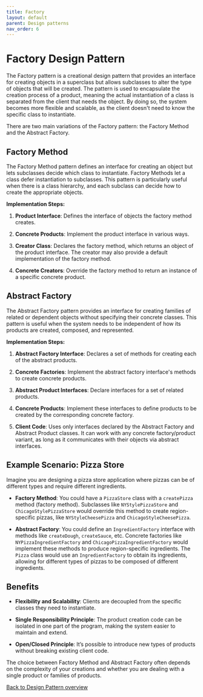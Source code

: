 ```yaml
---
title: Factory
layout: default
parent: Design patterns
nav_order: 6
---
```


# Factory Design Pattern

The Factory pattern is a creational design pattern that provides an interface for creating objects in a superclass but allows subclasses to alter the type of objects that will be created. The pattern is used to encapsulate the creation process of a product, meaning the actual instantiation of a class is separated from the client that needs the object. By doing so, the system becomes more flexible and scalable, as the client doesn't need to know the specific class to instantiate.

There are two main variations of the Factory pattern: the Factory Method and the Abstract Factory.

## Factory Method

The Factory Method pattern defines an interface for creating an object but lets subclasses decide which class to instantiate. Factory Methods let a class defer instantiation to subclasses. This pattern is particularly useful when there is a class hierarchy, and each subclass can decide how to create the appropriate objects.

**Implementation Steps:**

1. **Product Interface**: Defines the interface of objects the factory method creates.

2. **Concrete Products**: Implement the product interface in various ways.

3. **Creator Class**: Declares the factory method, which returns an object of the product interface. The creator may also provide a default implementation of the factory method.

4. **Concrete Creators**: Override the factory method to return an instance of a specific concrete product.

## Abstract Factory

The Abstract Factory pattern provides an interface for creating families of related or dependent objects without specifying their concrete classes. This pattern is useful when the system needs to be independent of how its products are created, composed, and represented.

**Implementation Steps:**

1. **Abstract Factory Interface**: Declares a set of methods for creating each of the abstract products.

2. **Concrete Factories**: Implement the abstract factory interface's methods to create concrete products.

3. **Abstract Product Interfaces**: Declare interfaces for a set of related products.

4. **Concrete Products**: Implement these interfaces to define products to be created by the corresponding concrete factory.

5. **Client Code**: Uses only interfaces declared by the Abstract Factory and Abstract Product classes. It can work with any concrete factory/product variant, as long as it communicates with their objects via abstract interfaces.

## Example Scenario: Pizza Store

Imagine you are designing a pizza store application where pizzas can be of different types and require different ingredients.

- **Factory Method**: You could have a `PizzaStore` class with a `createPizza` method (factory method). Subclasses like `NYStylePizzaStore` and `ChicagoStylePizzaStore` would override this method to create region-specific pizzas, like `NYStyleCheesePizza` and `ChicagoStyleCheesePizza`.

- **Abstract Factory**: You could define an `IngredientFactory` interface with methods like `createDough`, `createSauce`, etc. Concrete factories like `NYPizzaIngredientFactory` and `ChicagoPizzaIngredientFactory` would implement these methods to produce region-specific ingredients. The `Pizza` class would use an `IngredientFactory` to obtain its ingredients, allowing for different types of pizzas to be composed of different ingredients.

## Benefits

- **Flexibility and Scalability**: Clients are decoupled from the specific classes they need to instantiate.

- **Single Responsibility Principle**: The product creation code can be isolated in one part of the program, making the system easier to maintain and extend.

- **Open/Closed Principle**: It’s possible to introduce new types of products without breaking existing client code.

The choice between Factory Method and Abstract Factory often depends on the complexity of your creations and whether you are dealing with a single product or families of products.

[Back to Design Pattern overview](./README.md)
